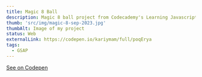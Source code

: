 ```yaml
---
title: Magic 8 Ball
description: Magic 8 ball project from Codecademy's Learning Javascript
thumb: 'src/img/magic-8-sep-2023.jpg'
thumbAlt: Image of my project
status: Web
externalLink: https://codepen.io/kariymam/full/poqErya
tags:
  - GSAP
---
```


[See on Codepen](https://codepen.io/kariymam/full/poqErya)
